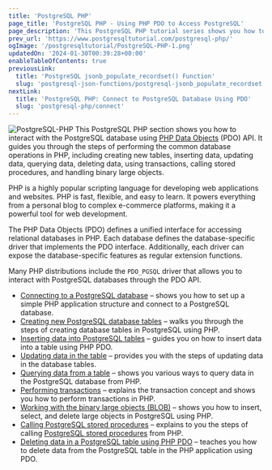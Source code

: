 ```yaml
---
title: 'PostgreSQL PHP'
page_title: 'PostgreSQL PHP - Using PHP PDO to Access PostgreSQL'
page_description: 'This PostgreSQL PHP tutorial series shows you how to use PHP PDO to manage data in PostgreSQL databases effectively.'
prev_url: 'https://www.postgresqltutorial.com/postgresql-php/'
ogImage: '/postgresqltutorial/PostgreSQL-PHP-1.png'
updatedOn: '2024-01-30T00:39:28+00:00'
enableTableOfContents: true
previousLink:
  title: 'PostgreSQL jsonb_populate_recordset() Function'
  slug: 'postgresql-json-functions/postgresql-jsonb_populate_recordset'
nextLink:
  title: 'PostgreSQL PHP: Connect to PostgreSQL Database Using PDO'
  slug: 'postgresql-php/connect'
---
```


![PostgreSQL-PHP](/postgresqltutorial/PostgreSQL-PHP-1.png?alignright)
This PostgreSQL PHP section shows you how to interact with the PostgreSQL database using [PHP Data Objects](http://php.net/manual/en/book.pdo.php) (PDO) API. It guides you through the steps of performing the common database operations in PHP, including creating new tables, inserting data, updating data, querying data, deleting data, using transactions, calling stored procedures, and handling binary large objects.

PHP is a highly popular scripting language for developing web applications and websites. PHP is fast, flexible, and easy to learn. It powers everything from a personal blog to complex e\-commerce platforms, making it a powerful tool for web development.

The PHP Data Objects (PDO) defines a unified interface for accessing relational databases in PHP. Each database defines the database\-specific driver that implements the PDO interface. Additionally, each driver can expose the database\-specific features as regular extension functions.

Many PHP distributions include the `PDO_PGSQL` driver that allows you to interact with PostgreSQL databases through the PDO API.

- [Connecting to a PostgreSQL database](postgresql-php/connect) – shows you how to set up a simple PHP application structure and connect to a PostgreSQL database.
- [Creating new PostgreSQL database tables](postgresql-php/create-tables) – walks you through the steps of creating database tables in PostgreSQL using PHP.
- [Inserting data into PostgreSQL tables](postgresql-php/insert) – guides you on how to insert data into a table using PHP PDO.
- [Updating data in the table](postgresql-php/update) – provides you with the steps of updating data in the database tables.
- [Querying data from a table](postgresql-php/query) – shows you various ways to query data in the PostgreSQL database from PHP.
- [Performing transactions](postgresql-php/transaction) – explains the transaction concept and shows you how to perform transactions in PHP.
- [Working with the binary large objects (BLOB)](postgresql-php/postgresql-blob) – shows you how to insert, select, and delete large objects in PostgreSQL using PHP.
- [Calling PostgreSQL stored procedures](postgresql-php/call-stored-procedures) – explains to you the steps of calling [PostgreSQL stored procedures](/postgresql/postgresql-stored-procedures/) from PHP.
- [Deleting data in a PostgreSQL table using PHP PDO](postgresql-php/delete) – teaches you how to delete data from the PostgreSQL table in the PHP application using PDO.
